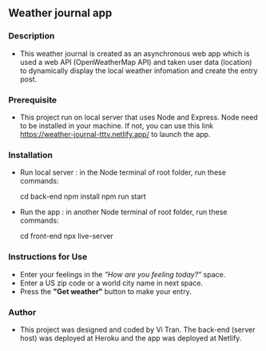 
## Weather journal app

### Description

- This weather journal is created as an asynchronous web app which is used a web API (OpenWeatherMap API) and taken user data (location) to dynamically display the local weather infomation and create the entry post.

### Prerequisite

- This project run on local server that uses Node and Express. Node need to be installed in your machine. If not, you can use this link https://weather-journal-tttv.netlify.app/ to launch the app.

### Installation

- Run local server : in the Node terminal of root folder, run these commands:

  cd back-end
  npm install
  npm run start

- Run the app : in another Node terminal of root folder, run these commands:

  cd front-end
  npx live-server

### Instructions for Use

- Enter your feelings in the _"How are you feeling today?"_ space.
- Enter a US zip code or a world city name in next space.
- Press the **"Get weather"** button to make your entry.

### Author
- This project was designed and coded by Vi Tran. The back-end (server host) was deployed at Heroku and the app was deployed at Netlify.

